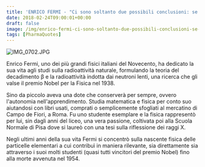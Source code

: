 ```yaml
---
title: 'ENRICO FERMI - "Ci sono soltanto due possibili conclusioni: se il risultato conferma le ipotesi, allora hai appena fatto una misura; se il risultato è contrario alle ipotesi, allora hai fatto una scoperta"'
date: 2018-02-24T09:00:01+00:00
draft: false
image: /img/enrico-fermi-ci-sono-soltanto-due-possibili-conclusioni-se-il-risultato-conferma-le-ipotesi-allora-hai-appena-fatto-una-misura-se-il-risultato-e-contrario-alle-ipotesi-allora-hai-fatto-una-sco.md/img_0702.jpg
tags: [PharmaQuotes]
---
```


![IMG_0702.JPG](/img/enrico-fermi-ci-sono-soltanto-due-possibili-conclusioni-se-il-risultato-conferma-le-ipotesi-allora-hai-appena-fatto-una-misura-se-il-risultato-e-contrario-alle-ipotesi-allora-hai-fatto-una-sco.md/img_0702.jpg)

Enrico Fermi, uno dei più grandi fisici italiani del Novecento, ha dedicato la sua vita agli studi sulla radioattività naturale, formulando la teoria del decadimento β e la radioattività indotta dai neutroni lenti, una ricerca che gli valse il premio Nobel per la Fisica nel 1938.

Sino da piccolo aveva una dote che conserverà per sempre, ovvero l'autonomia nell'apprendimento. Studia matematica e fisica per conto suo aiutandosi con libri usati, comprati o semplicemente sfogliati al mercatino di Campo de Fiori, a Roma. Fu uno studente esemplare e la fisica rappresentò per lui, sin dagli anni del liceo, una vera passione, coltivata poi alla Scuola Normale di Pisa dove si laureò con una tesi sulla riflessione dei raggi X.

Negli ultimi anni della sua vita Fermi si concentrò sulla nascente fisica delle particelle elementari a cui contribuì in maniera rilevante, sia direttamente sia attraverso i suoi molti studenti (quasi tutti vincitori del premio Nobel) fino alla morte avvenuta nel 1954.